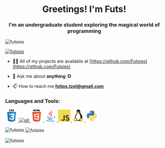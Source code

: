 <h1 align="center">Greetings! I'm Futs!</h1>
<h3 align="center">I'm an undergraduate student exploring the magical world of programming</h3>

<p align="left"> <img src="https://komarev.com/ghpvc/?username=futsies&label=Profile%20views&color=0e75b6&style=flat" alt="futsies" /> </p>

<p align="left"> <a href="https://github.com/ryo-ma/github-profile-trophy"><img src="https://github-profile-trophy.vercel.app/?username=futsies" alt="futsies" /></a> </p>

- 👨‍💻 All of my projects are available at [https://github.com/Futsies](https://github.com/Futsies)

- 💬 Ask me about **anything :D**

- 📫 How to reach me **fotios.tzel@gmail.com**

<h3 align="left">Languages and Tools:</h3>
<p align="left"> <a href="https://www.w3schools.com/css/" target="_blank" rel="noreferrer"> <img src="https://raw.githubusercontent.com/devicons/devicon/master/icons/css3/css3-original-wordmark.svg" alt="css3" width="40" height="40"/> </a> <a href="https://git-scm.com/" target="_blank" rel="noreferrer"> <img src="https://www.vectorlogo.zone/logos/git-scm/git-scm-icon.svg" alt="git" width="40" height="40"/> </a> <a href="https://www.w3.org/html/" target="_blank" rel="noreferrer"> <img src="https://raw.githubusercontent.com/devicons/devicon/master/icons/html5/html5-original-wordmark.svg" alt="html5" width="40" height="40"/> </a> <a href="https://www.java.com" target="_blank" rel="noreferrer"> <img src="https://raw.githubusercontent.com/devicons/devicon/master/icons/java/java-original.svg" alt="java" width="40" height="40"/> </a> <a href="https://developer.mozilla.org/en-US/docs/Web/JavaScript" target="_blank" rel="noreferrer"> <img src="https://raw.githubusercontent.com/devicons/devicon/master/icons/javascript/javascript-original.svg" alt="javascript" width="40" height="40"/> </a> <a href="https://www.linux.org/" target="_blank" rel="noreferrer"> <img src="https://raw.githubusercontent.com/devicons/devicon/master/icons/linux/linux-original.svg" alt="linux" width="40" height="40"/> </a> <a href="https://www.python.org" target="_blank" rel="noreferrer"> <img src="https://raw.githubusercontent.com/devicons/devicon/master/icons/python/python-original.svg" alt="python" width="40" height="40"/> </a> </p>

<p><img align="left" src="https://github-readme-stats.vercel.app/api/top-langs?username=futsies&show_icons=true&locale=en&layout=compact" alt="futsies" /></p>

<p>&nbsp;<img align="center" src="https://github-readme-stats.vercel.app/api?username=futsies&show_icons=true&locale=en" alt="futsies" /></p>

<p><img align="center" src="https://github-readme-streak-stats.herokuapp.com/?user=futsies&" alt="futsies" /></p>
